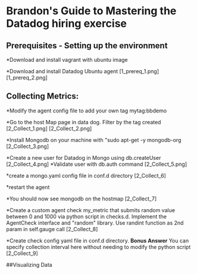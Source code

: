 # Brandon's Guide to Mastering the Datadog hiring exercise

## Prerequisites - Setting up the environment

*Download and install vagrant with ubuntu image

*Download and install Datadog Ubuntu agent
[1_prereq_1.png]
[1_prereq_2.png]

## Collecting Metrics:

*Modify the agent config file to add your own tag mytag:bbdemo

*Go to the host Map page in data dog. Filter by the tag created
[2_Collect_1.png]
[2_Collect_2.png]

*Install Mongodb on your machine with "sudo apt-get -y mongodb-org
[2_Collect_3.png]

*Create a new user for Datadog in Mongo using db.createUser 
[2_Collect_4.png]
*Validate user with db.auth command
[2_Collect_5.png]

*create a mongo.yaml config file in conf.d directory
[2_Collect_6]

*restart the agent

*You should now see mongodb on the hostmap
[2_Collect_7]


*Create a custom agent check my_metric that submits random value between 0 and 1000 via python script in checks.d. Implement the AgentCheck interface and "random" library. Use randint function as 2nd param in self.gauge call
[2_Collect_8]

*Create check config yaml file in conf.d directory. **Bonus Answer** You can specify collection interval here without needing to modify the python script
[2_Collect_9]


##Visualizing Data
